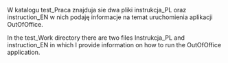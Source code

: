 W katalogu test_Praca znajduja sie dwa pliki instrukcja_PL oraz instruction_EN w nich podaję informacje na temat uruchomienia aplikacji OutOfOffice.

In the test_Work directory there are two files Instrukcja_PL and instruction_EN in which I provide information on how to run the OutOfOffice application.
